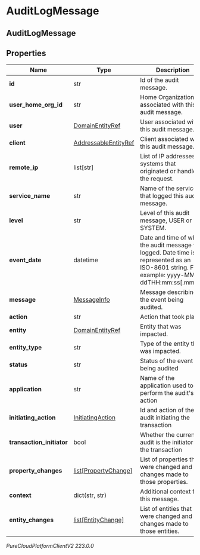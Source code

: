 # AuditLogMessage

## AuditLogMessage

## Properties

|Name | Type | Description | Notes|
|------------ | ------------- | ------------- | -------------|
| **id** | str | Id of the audit message. | [optional] |
| **user_home_org_id** | str | Home Organization Id associated with this audit message. | [optional] |
| **user** | [DomainEntityRef](DomainEntityRef) | User associated with this audit message. | [optional] |
| **client** | [AddressableEntityRef](AddressableEntityRef) | Client associated with this audit message. | [optional] |
| **remote_ip** | list[str] | List of IP addresses of systems that originated or handled the request. | [optional] |
| **service_name** | str | Name of the service that logged this audit message. | [optional] |
| **level** | str | Level of this audit message, USER or SYSTEM. | [optional] |
| **event_date** | datetime | Date and time of when the audit message was logged. Date time is represented as an ISO-8601 string. For example: yyyy-MM-ddTHH:mm:ss[.mmm]Z | [optional] |
| **message** | [MessageInfo](MessageInfo) | Message describing the event being audited. | [optional] |
| **action** | str | Action that took place. | [optional] |
| **entity** | [DomainEntityRef](DomainEntityRef) | Entity that was impacted. | [optional] |
| **entity_type** | str | Type of the entity that was impacted. | [optional] |
| **status** | str | Status of the event being audited | [optional] |
| **application** | str | Name of the application used to perform the audit&#39;s action | [optional] |
| **initiating_action** | [InitiatingAction](InitiatingAction) | Id and action of the audit initiating the transaction | [optional] |
| **transaction_initiator** | bool | Whether the current audit is the initiator of the transaction | [optional] |
| **property_changes** | [list[PropertyChange]](PropertyChange) | List of properties that were changed and changes made to those properties. | [optional] |
| **context** | dict(str, str) | Additional context for this message. | [optional] |
| **entity_changes** | [list[EntityChange]](EntityChange) | List of entities that were changed and changes made to those entities. | [optional] |



_PureCloudPlatformClientV2 223.0.0_
